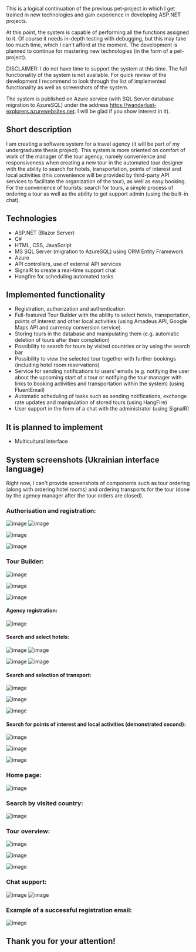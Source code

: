 This is a logical continuation of the previous pet-project in which I get trained in new technologies and gain experience in developing ASP.NET projects.

At this point, the system is capable of performing all the functions assigned to it. Of course it needs in-depth testing with debugging, but this may take too much time, which I can't afford at the moment. The development is planned to continue for mastering new technologies (in the form of a pet-project).

DISCLAIMER: I do not have time to support the system at this time. The full functionality of the system is not available. For quick review of the development I recommend to look through the list of implemented functionality as well as screenshots of the system.

The system is published on Azure service (with SQL Server database migration to AzureSQL) under the address https://wanderlust-explorers.azurewebsites.net. I will be glad if you show interest in it).

## Short description
I am creating a software system for a travel agency (it will be part of my undergraduate thesis project). This system is more oriented on comfort of work of the manager of the tour agency, namely convenience and responsiveness when creating a new tour in the automated tour designer with the ability to search for hotels, transportation, points of interest and local activities (this convenience will be provided by third-party API services to facilitate the organization of the tour), as well as easy booking. For the convenience of tourists: search for tours, a simple process of ordering a tour as well as the ability to get support admin (using the built-in chat).

## Technologies
- ASP.NET (Blazor Server)
- C#
- HTML, CSS, JavaScript
- MS SQL Server (migration to AzureSQL) using ORM Entity Framework
- Azure
- API controllers, use of external API services
- SignalR to create a real-time support chat
- Hangfire for scheduling automated tasks

## Implemented functionality
- Registration, authorization and authentication
- Full-featured Tour Builder with the ability to select hotels, transportation, points of interest and other local activities (using Amadeus API, Google Maps API and currency conversion service).
- Storing tours in the database and manipulating them (e.g. automatic deletion of tours after their completion)
- Possibility to search for tours by visited countries or by using the search bar
- Possibility to view the selected tour together with further bookings (including hotel room reservations)
- Service for sending notifications to users' emails (e.g. notifying the user about the upcoming start of a tour or notifying the tour manager with links to booking activities and transportation within the system) (using FluentEmail)
- Automatic scheduling of tasks such as sending notifications, exchange rate updates and manipulation of stored tours (using HangFire)
- User support in the form of a chat with the administrator (using SignalR)

## It is planned to implement
- Multicultural interface

## System screenshots (Ukrainian interface language)
Right now, I can't provide screenshots of components such as tour ordering (along with ordering hotel rooms) and ordering transports for the tour (done by the agency manager after the tour orders are closed).

### Authorisation and registration:
![image](https://github.com/user-attachments/assets/8a7fb421-d0aa-49c8-bacd-33739ba716b0) ![image](https://github.com/user-attachments/assets/5750d83c-8028-4d98-9273-6dc3b6e27ffc)

![image](https://github.com/user-attachments/assets/4789c739-2006-4dec-8c40-e2e99b53aec9)

![image](https://github.com/user-attachments/assets/901643ff-1832-4e4e-98c1-f017df5106f2)

### Tour Builder:
![image](https://github.com/user-attachments/assets/bea49d62-cc2f-4998-b4b8-6fabce1b5d36)

![image](https://github.com/user-attachments/assets/e0776578-a05b-4de2-ab73-7a47ac373b11)

![image](https://github.com/user-attachments/assets/9b9f9369-5c1c-49ba-a079-f70e5dc6b0f8)

#### Agency registration:
![image](https://github.com/user-attachments/assets/c2026bc0-4538-49e7-a0e1-952f6e0d8a9e)

#### Search and select hotels:
![image](https://github.com/user-attachments/assets/df5165d4-e4b4-49f9-8217-baa44cf08437) ![image](https://github.com/user-attachments/assets/000b2776-3cba-499b-9903-d7d1ce8ab217)

![image](https://github.com/user-attachments/assets/465b4daa-8258-4769-b719-e9226e73c473) ![image](https://github.com/user-attachments/assets/04b1bf4f-4585-48b9-aa72-7b95f5598c94)

#### Search and selection of transport:
![image](https://github.com/user-attachments/assets/77b52eae-bc27-48bc-a218-ea5bc03372d1)

![image](https://github.com/user-attachments/assets/7cb741ca-d0c4-44f5-aa7c-1b4c5db79156)

![image](https://github.com/user-attachments/assets/39d345e7-3da6-4242-90f1-173800c04f6e)

#### Search for points of interest and local activities (demonstrated second):
![image](https://github.com/user-attachments/assets/5cc36bc2-f9db-43d9-8dc8-344a3980af5b)

![image](https://github.com/user-attachments/assets/3ed4c110-3884-448b-a4b3-df563bc3e3f4)

![image](https://github.com/user-attachments/assets/32dd67a8-d627-437b-8b98-c98515aa4a96)

### Home page:
![image](https://github.com/user-attachments/assets/3a8762ed-fc22-43a6-8043-8bceebf67ae6)

### Search by visited country:
![image](https://github.com/user-attachments/assets/180fe6d8-9ecb-4ba3-9a27-4d0034d23b5e)

### Tour overview:
![image](https://github.com/user-attachments/assets/d4e9ea39-d44f-4f60-bb8c-ddd9c8af00e1)

![image](https://github.com/user-attachments/assets/c8c3c047-4f82-4a07-9ebc-12ac8321338d)

![image](https://github.com/user-attachments/assets/cf9d5ea8-76b3-4855-b4c5-a7c22409df74)

### Chat support:
![image](https://github.com/user-attachments/assets/e31854cf-73ed-47e4-80d4-2e02decf84b0) ![image](https://github.com/user-attachments/assets/dc406b1c-bdf9-4d2e-bf30-6d414c74f112)

### Example of a successful registration email:
![image](https://github.com/user-attachments/assets/95b7201d-b12c-4acd-85fe-04246ac192b5)

## Thank you for your attention!
